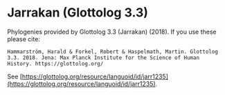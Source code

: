 # Jarrakan (Glottolog 3.3)

Phylogenies provided by Glottolog 3.3 (Jarrakan) (2018). If you use these please cite:

```
Hammarström, Harald & Forkel, Robert & Haspelmath, Martin. Glottolog 3.3. 2018. Jena: Max Planck Institute for the Science of Human History. https://glottolog.org/
```

See  [https://glottolog.org/resource/languoid/id/jarr1235](https://glottolog.org/resource/languoid/id/jarr1235).

